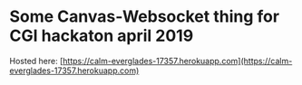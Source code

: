# Some Canvas-Websocket thing for CGI hackaton april 2019

Hosted here: [https://calm-everglades-17357.herokuapp.com](https://calm-everglades-17357.herokuapp.com)
